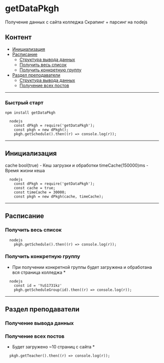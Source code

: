 # getDataPkgh
Получение данных с сайта колледжа
Скрапинг + парсинг на nodejs
## Контент
+ [Инициализация](#Инициализация)
+ [Расписание](#Расписание)
  + [Структура вывода данных](#Структура-вывода-данных)
  + [Получить весь список](#Получить-весь-список)
  + [Получить конкретную группу](#Получить-конкретную-группу)
+ [Раздел преподаватели](#Раздел-преподаватели)
  + [Структура вывода данных](#Структура-вывода-данных)
  + [Получение всех постов](#Получение-всех-постов)

---
### Быстрый старт
```
npm install getDataPkgh
```
```
  nodejs
    const dPkgh = require('getDataPkgh');
    const pkgh = new dPkgh();
    pkgh.getSchedule().then((r) => console.log(r));
```
---
## Инициализация
cache bool(true) - Кеш загрузки и обработки
timeCache(150000)ms - Время жизни кеша
```
  nodejs
    const dPkgh = require('getDataPkgh');
    const cache = true;
    const timeCache = 30000;
    const pkgh = new dPkgh(cache, timeCache);
```
---

## Расписание
### Получить весь список
```
  nodejs
    pkgh.getSchedule().then((r) => console.log(r));
```
### Получить конкретную группу
* При получении конкретной группы будет загружена и обработана вся страница колледжа *
```
  nodejs
    const id = 'YuS1731kz'
    pkgh.getScheduleGroup(id).then((r) => console.log(r));
```

---
## Раздел преподаватели 

### Получение вывода данных
### Получение всех постов
* Будет загружено ~10 страниц с сайта *
```
  pkgh.getTeacher().then((r) => console.log(r));
```
